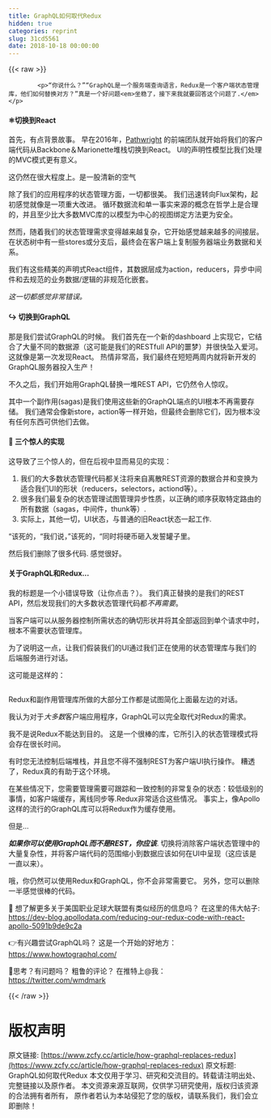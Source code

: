 ```yaml
---
title: GraphQL如何取代Redux
hidden: true
categories: reprint
slug: 31cd5561
date: 2018-10-18 00:00:00
---
```


{{< raw >}}

            <p>“你说什么？”“GraphQL是一个服务端查询语言，Redux是一个客户端状态管理库，他们如何替换对方？”真是一个好问题<em>坐稳了，接下来我就要回答这个问题了.</em></p>
<h4>⚛️切换到React</h4>
<p>首先，有点背景故事。 早在2016年，<a href="https://www.pathwright.com/">Pathwright</a> 的前端团队就开始将我们的客户端代码从Backbone＆Marionette堆栈切换到React。 UI的声明性模型比我们处理的MVC模式更有意义。</p>
<p>这仍然在很大程度上。是一股清新的空气</p>
<p>除了我们的应用程序的状态管理方面，一切都很美。 我们迅速转向Flux架构，起初感觉就像是一项重大改进。 循环数据流和单一事实来源的概念在哲学上是合理的，并且至少比大多数MVC库的以模型为中心的视图绑定方法更为安全。</p>
<p>然而，随着我们的状态管理需求变得越来越复杂，它开始感觉越来越多的间接层。 在状态树中有一些stores或分支后，最终会在客户端上复制服务器端业务数据和关系。</p>
<p>我们有这些精美的声明式React组件，其数据层成为action，reducers，异步中间件和去规范的业务数据/逻辑的非规范化嵌套。</p>
<p><em>这一切都感觉非常错误。</em></p>
<h4>↪️ 切换到GraphQL</h4>
<p>那是我们尝试GraphQL的时候。 我们首先在一个新的dashboard 上实现它，它结合了大量不同的数据源（这可能是我们的RESTfull API的噩梦）并很快坠入爱河。 这就像是第一次发现React。 热情非常高，我们最终在短短两周内就将新开发的GraphQL服务器投入生产！</p>
<p>不久之后，我们开始用GraphQL替换一堆REST API，它仍然令人惊叹。</p>
<p>其中一个副作用(sagas)是我们使用这些新的GraphQL端点的UI根本不再需要存储。 我们通常会像新store，action等一样开始，但最终会删除它们，因为根本没有任何东西可供他们去做。</p>
<h4>🤯 三个惊人的实现</h4>
<p>这导致了三个惊人的，但在后视中显而易见的实现：</p>
<ol>
<li>我们的大多数状态管理代码都关注将来自离散REST资源的数据合并和变换为适合我们UI的形状（reducers，selectors，actiond等）。.</li>
<li>很多我们最复杂的状态管理试图管理异步性质，以正确的顺序获取特定路由的所有数据（sagas，中间件，thunk等）.</li>
<li>实际上，其他一切，UI状态，与普通的旧React状态一起工作.</li>
</ol>
<p>“该死的，“我们说，”该死的，“同时将硬币砸入发誓罐子里。</p>
<p>然后我们删除了很多代码.  感觉很好。</p>
<h4>关于GraphQL和Redux…</h4>
<p>我的标题是一个小错误导致（让你点击？）。 我们真正替换的是我们的REST API，然后发现我们的大多数状态管理代码都<em>不再需要</em>。</p>
<p>当客户端可以从服务器控制所需状态的确切形状并将其全部返回到单个请求中时，根本不需要状态管理库。</p>
<p>为了说明这一点，让我们假装我们的UI通过我们正在使用的状态管理库与我们的后端服务进行对话。</p>
<p>这可能是这样的：</p>
<p><img src="https://p0.ssl.qhimg.com/t01f656d1ce77fc0b5a.png" alt=""></p>
<p>Redux和副作用管理库所做的大部分工作都是试图简化上面最左边的对话。</p>
<p>我认为对于<em>大多数</em>客户端应用程序，GraphQL可以完全取代对Redux的需求。</p>
<p>我不是说Redux不能达到目的。 这是一个很棒的库，它所引入的状态管理模式将会存在很长时间。</p>
<p>有时您无法控制后端堆栈，并且您不得不强制REST为客户端UI执行操作。 糟透了，Redux真的有助于这个环境。</p>
<p>在某些情况下，您需要管理需要可跟踪和一致控制的非常复杂的状态：较低级别的事情，如客户端缓存，离线同步等.Redux非常适合这些情况。 事实上，像Apollo这样的流行的GraphQL库可以将Redux作为缓存使用。</p>
<p>但是…</p>
<p><strong><em>如果你可以使用GraphQL而不是REST，你应该</em></strong>. 切换将消除客户端状态管理中的大量复杂性，并将客户端代码的范围缩小到数据应该如何在UI中呈现（这应该是一直以来）。</p>
<p>哦，你仍然可以使用Redux和GraphQL，你不会非常需要它。 另外，您可以删除一半感觉很棒的代码。</p>
<p>🤔 想了解更多关于美国职业足球大联盟有类似经历的信息吗？ 在这里的伟大帖子: <a href="https://dev-blog.apollodata.com/reducing-our-redux-code-with-react-apollo-5091b9de9c2a">https://dev-blog.apollodata.com/reducing-our-redux-code-with-react-apollo-5091b9de9c2a</a></p>
<p>👉有兴趣尝试GraphQL吗？ 这是一个开始的好地方： <a href="https://www.howtographql.com/">https://www.howtographql.com/</a></p>
<p>🤨思考？有问题吗？ 粗鲁的评论？ 在推特上@我： <a href="https://twitter.com/wmdmark">https://twitter.com/wmdmark</a></p>

          
{{< /raw >}}

# 版权声明
原文链接: [https://www.zcfy.cc/article/how-graphql-replaces-redux](https://www.zcfy.cc/article/how-graphql-replaces-redux)
原文标题: GraphQL如何取代Redux
本文仅用于学习、研究和交流目的。转载请注明出处、完整链接以及原作者。
本文资源来源互联网，仅供学习研究使用，版权归该资源的合法拥有者所有，
原作者若认为本站侵犯了您的版权，请联系我们，我们会立即删除！
